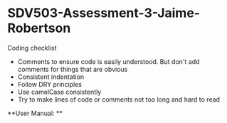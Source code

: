 # SDV503-Assessment-3-Jaime-Robertson

Coding checklist 
 - Comments to ensure code is easily understood. But don't add comments for things that are obvious 
 - Consistent indentation 
 - Follow DRY principles
 - Use camelCase consistently
 - Try to make lines of code or comments not too long and hard to read

**User Manual: **


